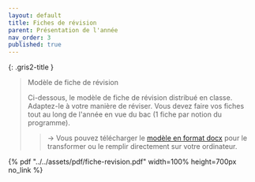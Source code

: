 ```yaml
---
layout: default
title: Fiches de révision
parent: Présentation de l'année
nav_order: 3
published: true
---
```


{: .gris2-title }
> Modèle de fiche de révision
>
> Ci-dessous, le modèle de fiche de révision distribué en classe. Adaptez-le à votre manière de réviser. Vous devez faire vos fiches tout au long de l'année en vue du bac (1 fiche par notion du programme).  
>> → Vous pouvez télécharger le [modèle en format docx](../../assets/docs/fiche-revision.docx) pour le transformer ou le remplir directement sur votre ordinateur.  

{% pdf "../../assets/pdf/fiche-revision.pdf" width=100% height=700px no_link %}
